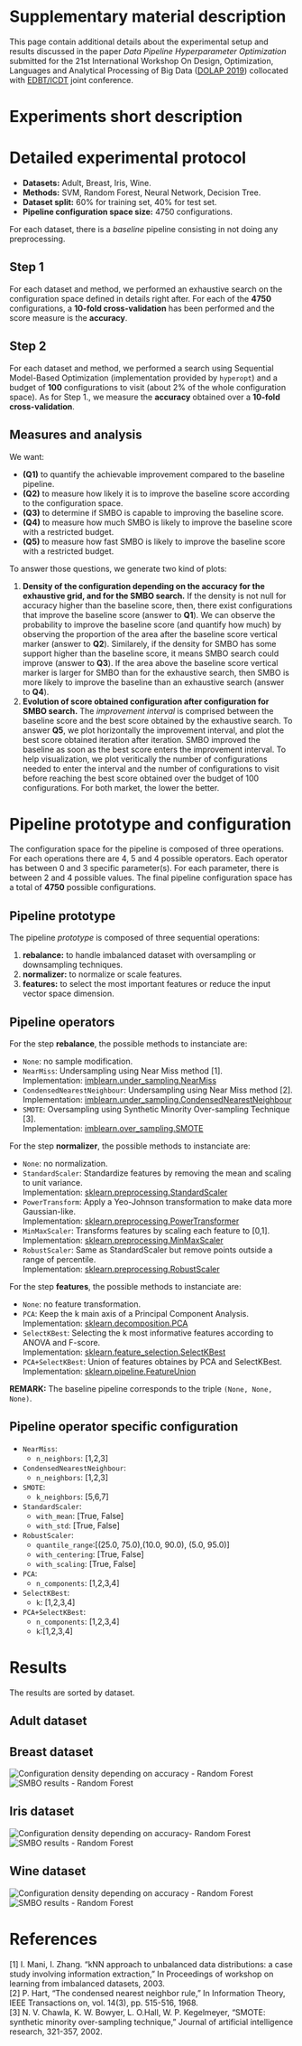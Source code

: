 # Supplementary material description

This page contain additional details about the experimental setup and results discussed in the paper *Data Pipeline Hyperparameter Optimization* submitted for the 21st International Workshop On Design, Optimization, Languages and Analytical Processing of Big Data ([DOLAP 2019](http://www.cs.put.poznan.pl/events/DOLAP2019.html)) collocated with [EDBT/ICDT](http://edbticdt2019.inesc-id.pt/?main) joint conference.

# Experiments short description

# Detailed experimental protocol

- **Datasets:** Adult, Breast, Iris, Wine.
- **Methods:** SVM, Random Forest, Neural Network, Decision Tree.
- **Dataset split:** 60% for training set, 40% for test set.
- **Pipeline configuration space size:** 4750 configurations.

For each dataset, there is a *baseline* pipeline consisting in not doing any preprocessing.

## Step 1

For each dataset and method, we performed an exhaustive search on the configuration space defined in details right after.
For each of the **4750** configurations, a **10-fold cross-validation** has been performed and the score measure is the **accuracy**.

## Step 2

For each dataset and method, we performed a search using Sequential Model-Based Optimization (implementation provided by ```hyperopt```) and a budget of **100** configurations to visit (about 2% of the whole configuration space). As for Step 1., we measure the **accuracy** obtained over a **10-fold cross-validation**.

## Measures and analysis

We want:

- **(Q1)** to quantify the achievable improvement compared to the baseline pipeline.
- **(Q2)** to measure how likely it is to improve the baseline score according to the configuration space.
- **(Q3)** to determine if SMBO is capable to improving the baseline score.
- **(Q4)** to measure how much SMBO is likely to improve the baseline score with a restricted budget.
- **(Q5)** to measure how fast SMBO is likely to improve the baseline score with a restricted budget.

To answer those questions, we generate two kind of plots:

1. **Density of the configuration depending on the accuracy for the exhaustive grid, and for the SMBO search.** If the density is not null for accuracy higher than the baseline score, then, there exist configurations that improve the baseline score (answer to **Q1**). We can observe the probability to improve the baseline score (and quantify how much) by observing the proportion of the area after the baseline score vertical marker (answer to **Q2**). Similarely, if the density for SMBO has some support higher than the baseline score, it means SMBO search could improve (answer to **Q3**). If the area above the baseline score vertical marker is larger for SMBO than for the exhaustive search, then SMBO is more likely to improve the baseline than an exhaustive search (answer to **Q4**).
2. **Evolution of score obtained configuration after configuration for SMBO search.** The *improvement interval* is comprised between the baseline score and the best score obtained by the exhaustive search. To answer **Q5**, we plot horizontally the improvement interval, and plot the best score obtained iteration after iteration. SMBO improved the baseline as soon as the best score enters the improvement interval. To help visualization, we plot veritically the number of configurations needed to enter the interval and the number of configurations to visit before reaching the best score obtained over the budget of 100 configurations. For both market, the lower the better.

# Pipeline prototype and configuration

The configuration space for the pipeline is composed of three operations. For each operations there are 4, 5 and 4 possible operators.
Each operator has between 0 and 3 specific parameter(s). For each parameter, there is between 2 and 4 possible values. The final pipeline configuration space has a total of **4750** possible configurations.

## Pipeline prototype

The pipeline *prototype* is composed of three sequential operations:

1. **rebalance:** to handle imbalanced dataset with oversampling or downsampling techniques.
2. **normalizer:** to normalize or scale features.
3. **features:** to select the most important features or reduce the input vector space dimension.

## Pipeline operators

For the step **rebalance**, the possible methods to instanciate are:

- ```None```: no sample modification.
- ```NearMiss```: Undersampling using Near Miss method [1].    
Implementation: [imblearn.under_sampling.NearMiss](https://imbalanced-learn.readthedocs.io/en/stable/generated/imblearn.under_sampling.NearMiss.html#imblearn-under-sampling-nearmiss)
- ```CondensedNearestNeighbour```: Undersampling using Near Miss method [2].    
Implementation: [imblearn.under_sampling.CondensedNearestNeighbour](https://imbalanced-learn.readthedocs.io/en/stable/generated/imblearn.under_sampling.CondensedNearestNeighbour.html#imblearn-under-sampling-condensednearestneighbour)
- ```SMOTE```: Oversampling using Synthetic Minority Over-sampling Technique [3].     
Implementation: [imblearn.over_sampling.SMOTE](https://imbalanced-learn.readthedocs.io/en/stable/generated/imblearn.over_sampling.SMOTE.html#imblearn-over-sampling-smote)

For the step **normalizer**, the possible methods to instanciate are:
- ```None```: no normalization.
- ```StandardScaler```: Standardize features by removing the mean and scaling to unit variance.     
Implementation: [sklearn.preprocessing.StandardScaler](https://scikit-learn.org/stable/modules/generated/sklearn.preprocessing.StandardScaler.html#sklearn-preprocessing-standardscaler)
- ```PowerTransform```: Apply a Yeo-Johnson transformation to make data more Gaussian-like.     
Implementation: [sklearn.preprocessing.PowerTransformer](https://scikit-learn.org/stable/modules/generated/sklearn.preprocessing.PowerTransformer.html#sklearn-preprocessing-powertransformer)
- ```MinMaxScaler```: Transforms features by scaling each feature to [0,1].    
Implementation: [sklearn.preprocessing.MinMaxScaler](https://scikit-learn.org/stable/modules/generated/sklearn.preprocessing.MinMaxScaler.html#sklearn-preprocessing-minmaxscaler)
- ```RobustScaler```: Same as StandardScaler but remove points outside a range of percentile.    
Implementation: [sklearn.preprocessing.RobustScaler](https://scikit-learn.org/stable/modules/generated/sklearn.preprocessing.RobustScaler.html#sklearn-preprocessing-robustscaler)

For the step **features**, the possible methods to instanciate are:
- ```None```: no feature transformation.
- ```PCA```: Keep the k main axis of a Principal Component Analysis.    
Implementation: [sklearn.decomposition.PCA](https://scikit-learn.org/stable/modules/generated/sklearn.decomposition.PCA.html#sklearn-decomposition-pca)
- ```SelectKBest```: Selecting the k most informative features according to ANOVA and F-score.     
Implementation: [sklearn.feature_selection.SelectKBest](https://scikit-learn.org/stable/modules/generated/sklearn.feature_selection.SelectKBest.html#sklearn-feature-selection-selectkbest)
- ```PCA+SelectKBest```: Union of features obtaines by PCA and SelectKBest.     
Implementation: [sklearn.pipeline.FeatureUnion](https://scikit-learn.org/stable/modules/generated/sklearn.pipeline.FeatureUnion.html#sklearn-pipeline-featureunion)

**REMARK:** The baseline pipeline corresponds to the triple ```(None, None, None)```.

## Pipeline operator specific configuration

- ```NearMiss```: 
	- ```n_neighbors```: [1,2,3]
- ```CondensedNearestNeighbour```:
	- ```n_neighbors```: [1,2,3]
- ```SMOTE```: 
	- ```k_neighbors```: [5,6,7]
- ```StandardScaler```: 
	- ```with_mean```: [True, False]
	- ```with_std```: [True, False]
- ```RobustScaler```: 
	- ```quantile_range```:[(25.0, 75.0),(10.0, 90.0), (5.0, 95.0)]
	- ```with_centering```: [True, False]
    - ```with_scaling```: [True, False]
- ```PCA```: 
	- ```n_components```: [1,2,3,4]
- ```SelectKBest```: 
	- ```k```: [1,2,3,4]
- ```PCA+SelectKBest```: 
	- ```n_components```: [1,2,3,4] 
	- ```k```:[1,2,3,4] 

# Results

The results are sorted by dataset.

## Adult dataset

## Breast dataset 

![Configuration density depending on accuracy - Random Forest](/images/distribution_Breast_RandomForest.png)
![SMBO results - Random Forest](/images/histogram_Breast_RandomForest.png)

## Iris dataset

![Configuration density depending on accuracy- Random Forest](/images/distribution_Iris_RandomForest.png)
![SMBO results - Random Forest](/images/histogram_Iris_RandomForest.png)

## Wine dataset

![Configuration density depending on accuracy - Random Forest](/images/distribution_Wine_RandomForest.png)
![SMBO results - Random Forest](/images/histogram_Wine_RandomForest.png)


# References

[1]	I. Mani, I. Zhang. “kNN approach to unbalanced data distributions: a case study involving information extraction,” In Proceedings of workshop on learning from imbalanced datasets, 2003.    
[2]	P. Hart, “The condensed nearest neighbor rule,” In Information Theory, IEEE Transactions on, vol. 14(3), pp. 515-516, 1968.    
[3]	N. V. Chawla, K. W. Bowyer, L. O.Hall, W. P. Kegelmeyer, “SMOTE: synthetic minority over-sampling technique,” Journal of artificial intelligence research, 321-357, 2002.    